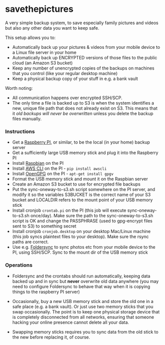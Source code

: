 # savethepictures

A very simple backup system, to save especially family pictures and videos but also any other data you
want to keep safe.

This setup allows you to:

- Automatically back up your pictures & videos from your mobile device to a Linux file server in your home
- Automatically back up ENCRYPTED versions of those files to the public cloud (an Amazon S3 bucket)
- Keep any number of unencrypted copies of the backups on machines that you control (like your regular desktop machine)
- Keep a physical backup copy of your stuff in e.g. a bank vault

Worth noting:

- All communication happens over encrypted SSH/SCP.
- The only time a file is backed up to S3 is when the system identifies a new, unique file path that does not already exist on S3. This means that it *old backups will never be overwritten* unless you delete the backup files manually.

### Instructions

- Get a [Raspberry PI](https://www.raspberrypi.org/), or similar, to be the local (in your home) backup server
- Get a sufficiently large USB memory stick and plug it into the Raspberry PI
- Install [Raspbian](https://www.raspberrypi.org/downloads/raspbian/) on the PI
- Install [AWS CLI](https://aws.amazon.com/cli/) on the PI - `pip install awscli`
- Install [OpenGPG](https://www.openpgp.org/) on the PI - `apt-get install gpgv`
- Format the USB memory stick and mount it on the Raspbian server
- Create an Amazon S3 bucket to use for encrypted file backups
- Put the sync-oneway-to-s3.sh script somewhere on the PI server, and modify it so the variables S3BUCKET is the correct name of your S3 bucket and LOCALDIR refers to the mount point of your USB memory stick
- Install cronjob `crontab.pi` on the PI (this job will execute sync-oneway-to-s3.sh once/day). Make sure the path to the sync-oneway-to-s3.sh script is OK and change the PASSPHRASE (used to gpg-encrypt files sent to S3) to something secret
- Install cronjob `cronjob.desktop` on your desktop Mac/Linux machine (this job syncs plaintext files to your desktop). Make sure the rsync paths are correct.
- Use e.g. [Foldersync](https://play.google.com/store/apps/details?id=dk.tacit.android.foldersync.full&hl=en) to sync photos etc from your mobile device to the PI, using SSH/SCP. Sync to the mount dir of the USB memory stick


### Operations

- Foldersync and the crontabs should run automatically, keeping data backed up and in sync but __never__ overwrite old data anywhere (you may need to configure Foldersync to behave that way when it is copying things to the raspberry PI server)

- Occasionally, buy a new USB memory stick and store the old one in a safe place (e.g. a bank vault). Or just use two memory sticks that you swap occasionally. The point is to keep one physical storage device that is completely disconnected from all networks, ensuring that someone hacking your online presence cannot delete all your data.

- Swapping memory sticks requires you to sync data from the old stick to the new before replacing it, of course.
